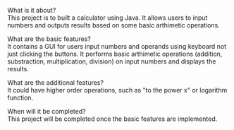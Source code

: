 What is it about? <br />
This project is to built a calculator using Java. It allows users to input numbers and outputs results based on some basic arthimetic operations.

What are the basic features? <br />
It contains a GUI for users input numbers and operands using keyboard not just clicking the buttons. It performs basic arthimetic operations (addition, substraction, multiplication, division) on input numbers and displays the results.

What are the additional features? <br />
It could have higher order operations, such as "to the power x" or logarithm function.

When will it be completed? <br />
This project will be completed once the basic features are implemented.